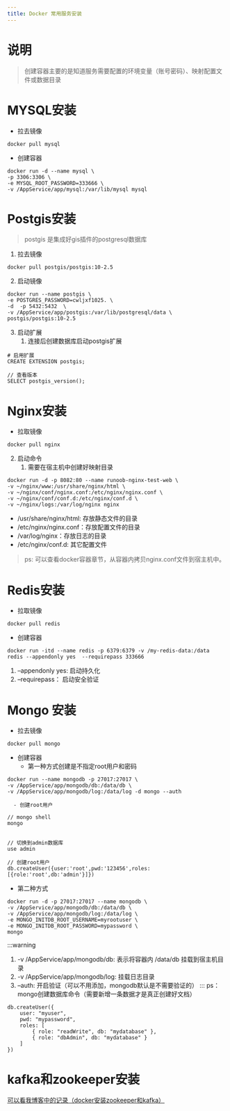 ```yaml
---
title: Docker 常用服务安装
---
```


# 说明
> 创建容器主要的是知道服务需要配置的环境变量（账号密码）、映射配置文件或数据目录

# MYSQL安装

- 拉去镜像
```shell
docker pull mysql
```

- 创建容器
```shell
docker run -d --name mysql \
-p 3306:3306 \
-e MYSQL_ROOT_PASSWORD=333666 \
-v /AppService/app/mysql:/var/lib/mysql mysql
```
# Postgis安装
> postgis 是集成好gis插件的postgresql数据库

1. 拉去镜像
```shell
docker pull postgis/postgis:10-2.5
```

2. 启动镜像
```shell
docker run --name postgis \
-e POSTGRES_PASSWORD=cwljxf1025. \
-d  -p 5432:5432  \
-v /AppService/app/postgis:/var/lib/postgresql/data \
postgis/postgis:10-2.5
```

3. 启动扩展
    1. 连接后创建数据库启动postgis扩展
```shell
# 启用扩展
CREATE EXTENSION postgis;

// 查看版本
SELECT postgis_version();
```
# Nginx安装

- 拉取镜像
```shell
docker pull nginx
```

2. 启动命令
    1. 需要在宿主机中创建好映射目录
```shell
docker run -d -p 8082:80 --name runoob-nginx-test-web \
-v ~/nginx/www:/usr/share/nginx/html \
-v ~/nginx/conf/nginx.conf:/etc/nginx/nginx.conf \
-v ~/nginx/conf/conf.d:/etc/nginx/conf.d \
-v ~/nginx/logs:/var/log/nginx nginx
```

- /usr/share/nginx/html: 存放静态文件的目录
- /etc/nginx/nginx.conf：存放配置文件的目录
- /var/log/nginx：存放日志的目录
- /etc/nginx/conf.d: 其它配置文件
> ps: 可以查看docker容器章节，从容器内拷贝nginx.conf文件到宿主机中。

# Redis安装

- 拉取镜像
```shell
docker pull redis
```

- 创建容器
```shell
docker run -itd --name redis -p 6379:6379 -v /my-redis-data:/data redis --appendonly yes  --requirepass 333666
```

1. –appendonly yes: 启动持久化
2. –requirepass： 启动安全验证
# Mongo 安装

- 拉去镜像
```shell
docker pull mongo
```

- 创建容器
    - 第一种方式创建是不指定root用户和密码
```shell
docker run --name mongodb -p 27017:27017 \
-v /AppService/app/mongodb/db:/data/db \
-v /AppService/app/mongodb/log:/data/log -d mongo --auth

```

      - 创建root用户
```shell
// mongo shell
mongo


// 切换到admin数据库
use admin

// 创建root用户
db.createUser({user:'root',pwd:'123456',roles:[{role:'root',db:'admin'}]})

```

- 第二种方式
```shell
docker run -d -p 27017:27017 --name mongodb \
-v /AppService/app/mongodb/db:/data/db \
-v /AppService/app/mongodb/log:/data/log \
-e MONGO_INITDB_ROOT_USERNAME=myrootuser \
-e MONGO_INITDB_ROOT_PASSWORD=mypassword \
mongo
```
:::warning

1. -v /AppService/app/mongodb/db: 表示将容器内 /data/db 挂载到宿主机目录
2. -v /AppService/app/mongodb/log: 挂载日志目录
3. –auth: 开启验证（可以不用添加，mongodb默认是不需要验证的）
   :::
   ps： mongo创建数据库命令（需要新增一条数据才是真正创建好文档）
```shell
db.createUser({
    user: "myuser",
    pwd: "mypassword",
    roles: [
        { role: "readWrite", db: "mydatabase" },
        { role: "dbAdmin", db: "mydatabase" }
    ]
})
```
# kafka和zookeeper安装
[可以看我博客中的记录（docker安装zookeeper和kafka）](https://www.unuuc.cn/archives/docker%E5%AE%89%E8%A3%85zookeeper%E5%92%8Ckafka)
